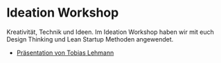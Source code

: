 # Ideation Workshop

Kreativität, Technik und Ideen. Im Ideation Workshop haben wir mit euch Design Thinking und Lean Startup Methoden angewendet.

- [Präsentation von Tobias Lehmann](WAGO_Makeathon_Design_Thinking.pdf)


